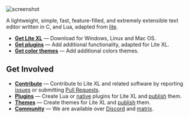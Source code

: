 ![screenshot]

A lightweight, simple, fast, feature-filled, and extremely extensible text editor written in C, and Lua, adapted from [lite].

* **[Get Lite XL]** — Download for Windows, Linux and Mac OS.
* **[Get plugins]** — Add additional functionality, adapted for Lite XL.
* **[Get color themes]** — Add additional colors themes.

## Get Involved

- **[Contribute]** — Contribute to Lite XL and related software by reporting [issues] or submitting [Pull Requests].
- **[Plugins][Get Plugins]** — Create Lua or [native] plugins for Lite XL and [publish][plugins-publish] them.
- **[Themes][Get color themes]** — Create themes for Lite XL and [publish][colors-publish] them.
- **[Community][Discord]** — We are available over [Discord] and [matrix].


[screenshot]:       https://user-images.githubusercontent.com/20792268/260222649-fecc0ddc-0dd2-467e-bc8f-3f753f318f1e.png
[lite]:             https://github.com/rxi/lite/
[Get Lite XL]:      https://github.com/lite-xl/lite-xl/releases/latest
[Get plugins]:      https://github.com/lite-xl/lite-xl-plugins
[Get color themes]: https://github.com/lite-xl/lite-xl-colors
[Contribute]:       https://github.com/lite-xl/lite-xl
[issues]:           https://github.com/lite-xl/lite-xl/issues
[Pull Requests]:    https://github.com/lite-xl/lite-xl/pulls
[native]:           https://github.com/lite-xl/lite-xl-sample-native-plugin
[plugins-publish]:  https://github.com/lite-xl/lite-xl-plugins/pulls
[colors-publish]:   https://github.com/lite-xl/lite-xl-colors/pulls
[Discord]:          https://discord.gg/RWzqC3nx7K
[matrix]:           https://matrix.to/#/#lite-xl:matrix.org
